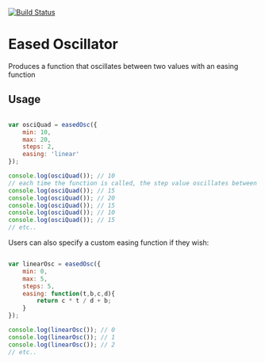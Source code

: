 
[![Build Status](https://travis-ci.org/dazld/eased-oscillator.svg?branch=master)](https://travis-ci.org/dazld/eased-oscillator)

# Eased Oscillator

Produces a function that oscillates between two values with an easing function

## Usage

```js

var osciQuad = easedOsc({
    min: 10,
    max: 20,
    steps: 2,
    easing: 'linear'
});

console.log(osciQuad()); // 10
// each time the function is called, the step value oscillates between the min and max
console.log(osciQuad()); // 15
console.log(osciQuad()); // 20
console.log(osciQuad()); // 15
console.log(osciQuad()); // 10
console.log(osciQuad()); // 15
// etc..

```

Users can also specify a custom easing function if they wish:

```js

var linearOsc = easedOsc({
    min: 0,
    max: 5,
    steps: 5,
    easing: function(t,b,c,d){
        return c * t / d + b;
    }
});

console.log(linearOsc()); // 0
console.log(linearOsc()); // 1
console.log(linearOsc()); // 2
// etc..


```
